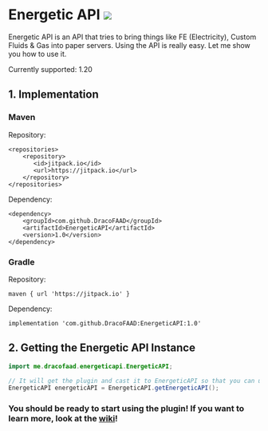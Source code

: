 # Energetic API [![](https://jitpack.io/v/DracoFAAD/EnergeticAPI.svg)](https://jitpack.io/#DracoFAAD/EnergeticAPI)
Energetic API is an API that tries to bring things like FE (Electricity), Custom Fluids & Gas into paper servers. Using the API is really easy. Let me show you how to use it.

Currently supported: 1.20

## 1. Implementation
### Maven
Repository:
````    
<repositories>
    <repository>
       <id>jitpack.io</id>
       <url>https://jitpack.io</url>
    </repository>
</repositories>
````

Dependency:
````
<dependency>
    <groupId>com.github.DracoFAAD</groupId>
    <artifactId>EnergeticAPI</artifactId>
    <version>1.0</version>
</dependency>
````

### Gradle
Repository:
````
maven { url 'https://jitpack.io' }
````

Dependency:
````
implementation 'com.github.DracoFAAD:EnergeticAPI:1.0'
````

## 2. Getting the Energetic API Instance

````java
import me.dracofaad.energeticapi.EnergeticAPI;

// It will get the plugin and cast it to EnergeticAPI so that you can use it.
EnergeticAPI energeticAPI = EnergeticAPI.getEnergeticAPI();
````

### You should be ready to start using the plugin! If you want to learn more, look at the [wiki](https://youtube.com)!
